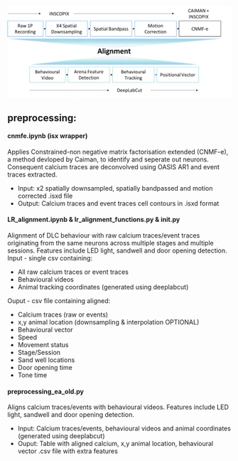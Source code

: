 ![alt text](https://github.com/rufusmitchellheggs/neuro_analysis/blob/master/preprocessing/preprocessing_pipeline.png)

## preprocessing: 
#### cnmfe.ipynb (isx wrapper)
Applies Constrained-non negative matrix factorisation extended (CNMF-e), a method devloped by Caiman, to identify and seperate out neurons.  Consequent calcium traces are deconvolved using OASIS AR1 and event traces extracted.  
- Input: x2 spatially downsampled, spatially bandpassed and motion corrected .isxd file  
- Output: Calcium traces and event traces cell contours in .isxd format

#### LR_alignment.ipynb & lr_alignment_functions.py & __init__.py
Alignment of DLC behaviour with raw calcium traces/event traces originating from the same neurons across multiple stages and multiple sessions.  Features include LED light, sandwell and door opening detection.    
Input - single csv containing:  
- All raw calcium traces or event traces
- Behavioural videos
- Animal tracking coordinates (generated using deeplabcut)  

Ouput - csv file containing aligned:  
- Calcium traces (raw or events) 
- x,y animal location (downsampling & interpolation OPTIONAL) 
- Behavioural vector 
- Speed 
- Movement status 
- Stage/Session 
- Sand well locations 
- Door opening time 
- Tone time 

#### preprocessing_ea_old.py   
Aligns calcium traces/events with behavioural videos.  Features include LED light, sandwell and door opening detection.  
- Input: Calcium traces/events, behavioural videos and animal coordinates (generated using deeplabcut)  
- Ouput: Table with aligned calcium, x,y animal location, behavioural vector .csv file with extra features
